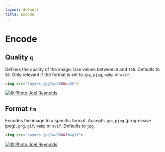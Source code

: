 ```yaml
---
layout: default
title: Encode
---
```


# Encode

## Quality `q`

Defines the quality of the image. Use values between `0` and `100`. Defaults to `90`. Only relevant if the format is set to `jpg`, `pjpg`, `webp` or `avif`.

~~~ html
<img src="kayaks.jpg?w=500&q=25">
~~~

[![© Photo Joel Reynolds](https://glide.herokuapp.com/2.0/kayaks.jpg?w=500&q=25)](https://glide.herokuapp.com/2.0/kayaks.jpg?w=500&q=25)


## Format `fm`

Encodes the image to a specific format. Accepts `jpg`, `pjpg` (progressive jpeg), `png`, `gif`, `webp` or `avif`. Defaults to `jpg`.

~~~ html
<img src="kayaks.jpg?w=500&fm=gif">
~~~

[![© Photo Joel Reynolds](https://glide.herokuapp.com/2.0/kayaks.jpg?w=500&fm=gif)](https://glide.herokuapp.com/2.0/kayaks.jpg?w=500&fm=gif)
